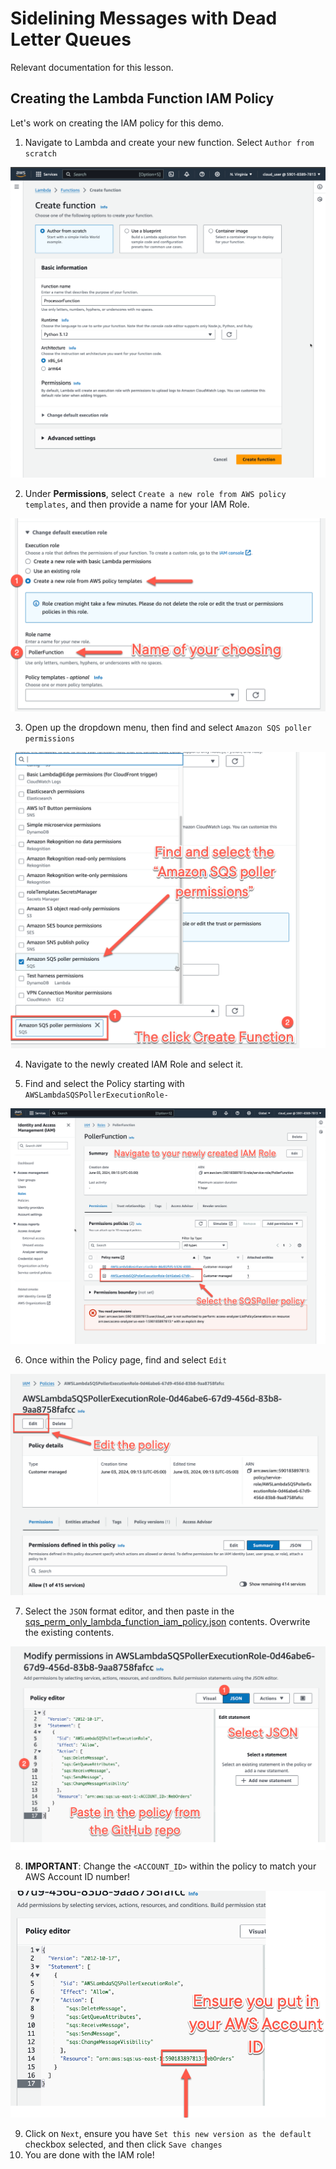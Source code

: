 # Sidelining Messages with Dead Letter Queues

Relevant documentation for this lesson.

## Creating the Lambda Function IAM Policy

Let's work on creating the IAM policy for this demo.

1. Navigate to Lambda and create your new function. Select `Author from scratch`

![Creating Function](./images/1-function.png)

2. Under **Permissions**, select `Create a new role from AWS policy templates`, and then provide a name for your IAM
   Role.

![Creating Function Role](./images/2-function.png)

3. Open up the dropdown menu, then find and select `Amazon SQS poller permissions`

![SQS permissions](./images/3-function.png)

4. Navigate to the newly created IAM Role and select it.

6. Find and select the Policy starting with `AWSLambdaSQSPollerExecutionRole-`

![IAM Role](./images/4-function.png)

6. Once within the Policy page, find and select `Edit`

![Editing Policy](./images/5-function.png)

7. Select the `JSON` format editor, and then paste in
   the [sqs_perm_only_lambda_function_iam_policy.json](./sqs_perm_only_lambda_function_iam_policy.json) contents.
   Overwrite the existing contents.

![Pasting Policy](./images/6-function.png)

8. **IMPORTANT**: Change the `<ACCOUNT_ID>` within the policy to match your AWS Account ID number!

![Pasting Policy](./images/7-function.png)

9. Click on `Next`, ensure you have `Set this new version as the default` checkbox selected, and then
   click `Save changes`
10. You are done with the IAM role!